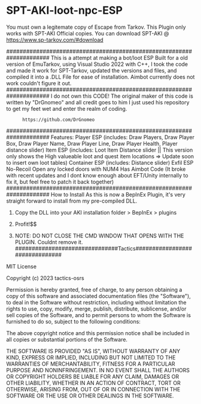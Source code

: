 # SPT-AKI-loot-npc-ESP
You must own a legitemate copy of Escape from Tarkov.
This Plugin only works with SPT-AKI Official copies.
You can download SPT-AKI @ https://www.sp-tarkov.com/#download

#####################################################################
This is a attempt at making a bot/loot ESP Built for a old version 
of EmuTarkov, using Visual Studio 2022 with C++, I took the code and
made it work for SPT-Tarkov, updated the versions and files, and 
compiled it into a .DLL File for ease of installation.
Aimbot currently does not work couldn't figure it out.
#####################################################################
I do not own this CODE! The original maker of this code is written
by "DrGnomeo" and all credit goes to him I just used his repository to
get my feet wet and enter the realm of coding.

 		  https://github.com/DrGnomeo

#####################################################################
Features:
Player ESP (includes: Draw Players, Draw Player Box, Draw Player Name, Draw Player Line, Draw Player Health, Player distance slider)
Item ESP (includes: Loot Item Distance slider || This version only shows the High valueable loot and quest item locations => Update soon to insert own loot tables)
Container ESP (includes: Distance slider)
Exfil ESP
No-Recoil
Open any locked doors with NUM4
Has Aimbot Code (It broke with recent updates and I dont know enough about EFT/Unity internally to fix it, but feel free to patch it back together)
#####################################################################
How to Install
As this is now a BepInEx Plugin, it's very straight forward to install from my pre-compiled DLL.

1. Copy the DLL into your AKI installation folder > BepInEx > plugins 

2. Profit!$$

3. NOTE: DO NOT CLOSE THE CMD WINDOW THAT OPENS WITH THE PLUGIN. Couldnt remove it.
###############################Tactics###############################

MIT License

Copyright (c) 2023 tactics-osrs

Permission is hereby granted, free of charge, to any person obtaining a copy
of this software and associated documentation files (the "Software"), to deal
in the Software without restriction, including without limitation the rights
to use, copy, modify, merge, publish, distribute, sublicense, and/or sell
copies of the Software, and to permit persons to whom the Software is
furnished to do so, subject to the following conditions:

The above copyright notice and this permission notice shall be included in all
copies or substantial portions of the Software.

THE SOFTWARE IS PROVIDED "AS IS", WITHOUT WARRANTY OF ANY KIND, EXPRESS OR
IMPLIED, INCLUDING BUT NOT LIMITED TO THE WARRANTIES OF MERCHANTABILITY,
FITNESS FOR A PARTICULAR PURPOSE AND NONINFRINGEMENT. IN NO EVENT SHALL THE
AUTHORS OR COPYRIGHT HOLDERS BE LIABLE FOR ANY CLAIM, DAMAGES OR OTHER
LIABILITY, WHETHER IN AN ACTION OF CONTRACT, TORT OR OTHERWISE, ARISING FROM,
OUT OF OR IN CONNECTION WITH THE SOFTWARE OR THE USE OR OTHER DEALINGS IN THE
SOFTWARE.
